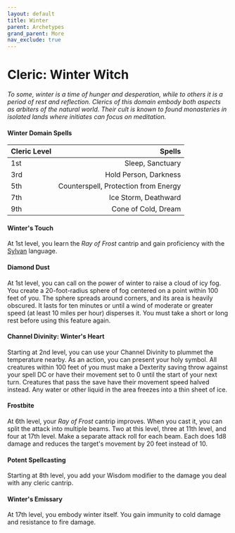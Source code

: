 ```yaml
---
layout: default
title: Winter
parent: Archetypes
grand_parent: More
nav_exclude: true
---
```


# Cleric: Winter Witch

_To some, winter is a time of hunger and desperation, while to others it is a period of rest and reflection. Clerics of this domain embody both aspects as arbiters of the natural world. Their cult is known to found monasteries in isolated lands where initiates can focus on meditation._


#### Winter Domain Spells

| Cleric Level |                               Spells |
| :----------- | -----------------------------------: |
| 1st          |                     Sleep, Sanctuary |
| 3rd          |                Hold Person, Darkness |
| 5th          | Counterspell, Protection from Energy |
| 7th          |                 Ice Storm, Deathward |
| 9th          |                  Cone of Cold, Dream |


#### Winter's Touch 

At 1st level, you learn the *Ray of Frost* cantrip and gain proficiency with the [Sylvan](../languages/secret_languages) language.


#### Diamond Dust

At 1st level, you can call on the power of winter to raise a cloud of icy fog. You create a 20-foot-radius sphere of fog centered on a point within 100 feet of you. The sphere spreads around corners, and its area is heavily obscured. It lasts for ten minutes or until a wind of moderate or greater speed (at least 10 miles per hour) disperses it. You must take a short or long rest before using this feature again.


#### Channel Divinity: Winter's Heart

Starting at 2nd level, you can use your Channel Divinity to plummet the temperature nearby. As an action, you can present your holy symbol. All creatures within 100 feet of you must make a Dexterity saving throw against your spell DC or have their movement set to 0 until the start of your next turn. Creatures that pass the save have their movement speed halved instead. Any water or other liquid in the area freezes into a thin sheet of ice.


#### Frostbite

At 6th level, your _Ray of Frost_ cantrip improves. When you cast it, you can split the attack into multiple beams. Two at this level, three at 11th level, and four at 17th level. Make a separate attack roll for each beam. Each does 1d8 damage and reduces the target's movement by 20 feet instead of 10.


#### Potent Spellcasting

Starting at 8th level, you add your Wisdom modifier to the damage you deal with any cleric cantrip.


#### Winter's Emissary

At 17th level, you embody winter itself. You gain immunity to cold damage and resistance to fire damage.